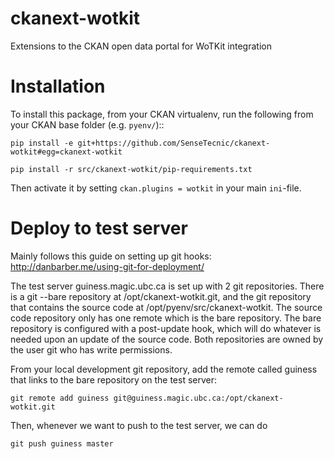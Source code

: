ckanext-wotkit
==============

Extensions to the CKAN open data portal for WoTKit integration 


Installation
============

To install this package, from your CKAN virtualenv, run the following from your CKAN base folder (e.g. ``pyenv/``)::

``pip install -e git+https://github.com/SenseTecnic/ckanext-wotkit#egg=ckanext-wotkit``

``pip install -r src/ckanext-wotkit/pip-requirements.txt``

Then activate it by setting ``ckan.plugins = wotkit`` in your main ``ini``-file.


Deploy to test server
============

Mainly follows this guide on setting up git hooks: http://danbarber.me/using-git-for-deployment/

The test server guiness.magic.ubc.ca is set up with 2 git repositories. There is a git --bare repository at /opt/ckanext-wotkit.git, and the git repository that contains the source code at /opt/pyenv/src/ckanext-wotkit. The source code repository only has one remote which is the bare repository. The bare repository is configured with a post-update hook, which will do whatever is needed upon an update of the source code. Both repositories are owned by the user git who has write permissions.

From your local development git repository, add the remote called guiness that links to the bare repository on the test server:

``git remote add guiness git@guiness.magic.ubc.ca:/opt/ckanext-wotkit.git``

Then, whenever we want to push to the test server, we can do 

``git push guiness master`` 
